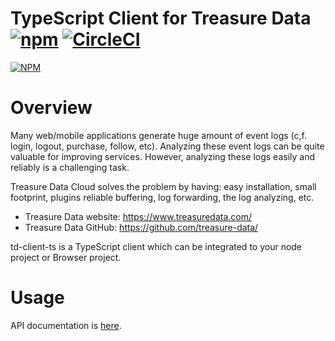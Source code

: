 TypeScript Client for Treasure Data [![npm](https://img.shields.io/npm/v/td-client-ts.svg)]() [![CircleCI](https://circleci.com/gh/Lewuathe/td-client-ts.svg?style=svg)](https://circleci.com/gh/Lewuathe/td-client-ts)
=====

[![NPM](https://nodei.co/npm/td-client-ts.png)](https://nodei.co/npm/td-client-ts/)

# Overview

Many web/mobile applications generate huge amount of event logs (c,f. login, logout, purchase, follow, etc). Analyzing these event logs can be quite valuable for improving services. However, analyzing these logs easily and reliably is a challenging task.

Treasure Data Cloud solves the problem by having: easy installation, small footprint, plugins reliable buffering, log forwarding, the log analyzing, etc.

- Treasure Data website: https://www.treasuredata.com/
- Treasure Data GitHub: https://github.com/treasure-data/

td-client-ts is a TypeScript client which can be integrated to your node project or Browser project.


# Usage

API documentation is [here](https://www.lewuathe.com/td-client-ts/index.html).